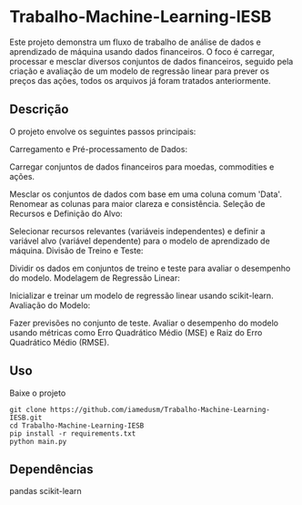 ﻿# Trabalho-Machine-Learning-IESB

Este projeto demonstra um fluxo de trabalho de análise de dados e aprendizado de máquina usando dados financeiros. O foco é carregar, processar e mesclar diversos conjuntos de dados financeiros, seguido pela criação e avaliação de um modelo de regressão linear para prever os preços das ações, todos os arquivos já foram tratados anteriormente.

## Descrição
O projeto envolve os seguintes passos principais:

Carregamento e Pré-processamento de Dados:

Carregar conjuntos de dados financeiros para moedas, commodities e ações.

Mesclar os conjuntos de dados com base em uma coluna comum 'Data'.
Renomear as colunas para maior clareza e consistência.
Seleção de Recursos e Definição do Alvo:

Selecionar recursos relevantes (variáveis independentes) e definir a variável alvo (variável dependente) para o modelo de aprendizado de máquina.
Divisão de Treino e Teste:

Dividir os dados em conjuntos de treino e teste para avaliar o desempenho do modelo.
Modelagem de Regressão Linear:

Inicializar e treinar um modelo de regressão linear usando scikit-learn.
Avaliação do Modelo:

Fazer previsões no conjunto de teste.
Avaliar o desempenho do modelo usando métricas como Erro Quadrático Médio (MSE) e Raiz do Erro Quadrático Médio (RMSE).

## Uso
Baixe o projeto
```
git clone https://github.com/iamedusm/Trabalho-Machine-Learning-IESB.git
cd Trabalho-Machine-Learning-IESB
pip install -r requirements.txt
python main.py
```


## Dependências
pandas
scikit-learn
